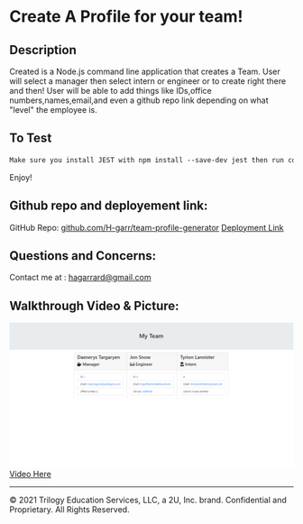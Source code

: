 # Create A Profile for your team!

## Description
Created is a Node.js command line application that creates a Team. User will select a manager then select intern or engineer or to create right there and then! User will be able to add things like IDs,office numbers,names,email,and even a github repo link depending on what "level" the employee is.

## To Test

```md
Make sure you install JEST with npm install --save-dev jest then run command line "node index.js". 
```
Enjoy!

## Github repo and deployement link:
GitHub Repo:
<a href="https://github.com/H-garr/team-profile-generator/">github.com/H-garr/team-profile-generator</a>
<a href="https://h-garr.github.io/team-profile-generator/">Deployment Link</a>

## Questions and Concerns:

Contact me at :
<a href="https://hagarrard@gmail.com">hagarrard@gmail.com</a>

## Walkthrough Video & Picture: 

![Pic of HTML](./02-homework/Assets/pic-of-html.png)
<a href="https://drive.google.com/file/d/1JdUAnVyhyIqpnlBd1n7YNNJTKjD7KGGi/view">Video Here</a>

---
© 2021 Trilogy Education Services, LLC, a 2U, Inc. brand. Confidential and Proprietary. All Rights Reserved.
